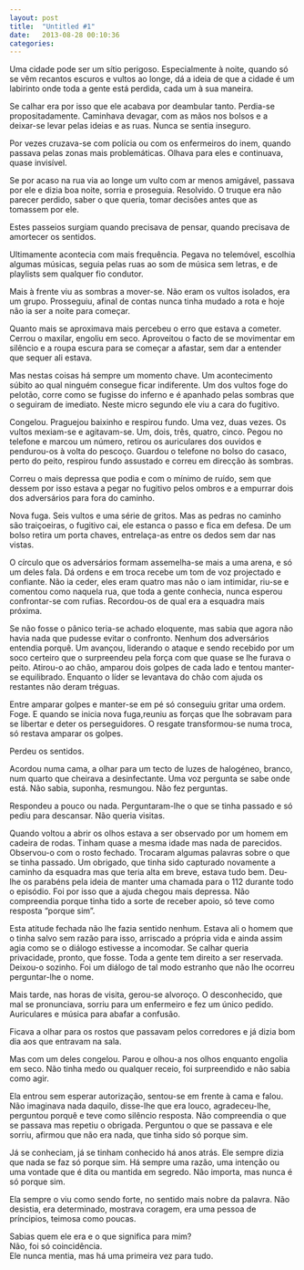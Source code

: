 ```yaml
---
layout: post
title:  "Untitled #1"
date:   2013-08-28 00:10:36
categories: 
---
```


Uma cidade pode ser um sítio perigoso. Especialmente à noite, quando só se vêm recantos escuros e vultos ao longe, dá a ideia de que a cidade é um labirinto onde toda a gente está perdida, cada um à sua maneira.

Se calhar era por isso que ele acabava por deambular tanto. Perdia-se propositadamente. Caminhava devagar, com as mãos nos bolsos e a deixar-se levar pelas ideias e as ruas. Nunca se sentia inseguro.

Por vezes cruzava-se com polícia ou com os enfermeiros do inem, quando passava pelas zonas mais problemáticas. Olhava para eles e continuava, quase invisível.

Se por acaso na rua via ao longe um vulto com ar menos amigável, passava por ele e dizia boa noite, sorria e proseguia. Resolvido. O truque era não parecer perdido, saber o que queria, tomar decisões antes que as tomassem por ele.

Estes passeios surgiam quando precisava de pensar, quando precisava de amortecer os sentidos.

Ultimamente acontecia com mais frequência. Pegava no telemóvel, escolhia algumas músicas, seguia pelas ruas ao som de música sem letras, e de playlists sem qualquer fio condutor.

Mais à frente viu as sombras a mover-se. Não eram os vultos isolados, era um grupo. Prosseguiu, afinal de contas nunca tinha mudado a rota e hoje não ia ser a noite para começar.

Quanto mais se aproximava mais percebeu o erro que estava a cometer. Cerrou o maxilar, engoliu em seco. Aproveitou o facto de se movimentar em silêncio e a roupa escura para se começar a afastar, sem dar a entender que sequer ali estava.

Mas nestas coisas há sempre um momento chave. Um acontecimento súbito ao qual ninguém consegue ficar indiferente. Um dos vultos foge do pelotão, corre como se fugisse do inferno e é apanhado pelas sombras que o seguiram de imediato. Neste micro segundo ele viu a cara do fugitivo.

Congelou. Praguejou baixinho e respirou fundo. Uma vez, duas vezes. Os vultos mexiam-se e agitavam-se. Um, dois, três, quatro, cinco. Pegou no telefone e marcou um número, retirou os auriculares dos ouvidos e pendurou-os à volta do pescoço. Guardou o telefone no bolso do casaco, perto do peito, respirou fundo assustado e correu em direcção às sombras.

Correu o mais depressa que podia e com o mínimo de ruído, sem que dessem por isso estava a pegar no fugitivo pelos ombros e a empurrar dois dos adversários para fora do caminho.

Nova fuga. Seis vultos e uma série de gritos. Mas as pedras no caminho são traiçoeiras, o fugitivo cai, ele estanca o passo e fica em defesa. De um bolso retira um porta chaves, entrelaça-as entre os dedos sem dar nas vistas.

O círculo que os adversários formam assemelha-se mais a uma arena, e só um deles fala. Dá ordens e em troca recebe um tom de voz projectado e confiante. Não ia ceder, eles eram quatro mas não o iam intimidar, riu-se e comentou como naquela rua, que toda a gente conhecia, nunca esperou confrontar-se com rufias. Recordou-os de qual era a esquadra mais próxima.

Se não fosse o pânico teria-se achado eloquente, mas sabia que agora não havia nada que pudesse evitar o confronto. Nenhum dos adversários entendia porquê. Um avançou, liderando o ataque e sendo recebido por um soco certeiro que o surpreendeu pela força com que quase se lhe furava o peito. Atirou-o ao chão, amparou dois golpes de cada lado e tentou manter-se equilibrado. Enquanto o líder se levantava do chão com ajuda os restantes não deram tréguas.

Entre amparar golpes e manter-se em pé só conseguiu gritar uma ordem. Foge. E quando se inicia nova fuga,reuniu as forças que lhe sobravam para se libertar e deter os perseguidores. O resgate transformou-se numa troca, só restava amparar os golpes.

Perdeu os sentidos.

Acordou numa cama, a olhar para um tecto de luzes de halogéneo, branco, num quarto que cheirava a desinfectante. Uma voz pergunta se sabe onde está. Não sabia, suponha, resmungou. Não fez perguntas.

Respondeu a pouco ou nada. Perguntaram-lhe o que se tinha passado e só pediu para descansar. Não queria visitas.

Quando voltou a abrir os olhos estava a ser observado por um homem em cadeira de rodas. Tinham quase a mesma idade mas nada de parecidos. Observou-o com o rosto fechado. Trocaram algumas palavras sobre o que se tinha passado. Um obrigado, que tinha sido capturado novamente a caminho da esquadra mas que teria alta em breve, estava tudo bem. Deu-lhe os parabéns pela ideia de manter uma chamada para o 112 durante todo o episódio. Foi por isso que a ajuda chegou mais depressa. Não compreendia porque tinha tido a sorte de receber apoio, só teve como resposta “porque sim”.

Esta atitude fechada não lhe fazia sentido nenhum. Estava ali o homem que o tinha salvo sem razão para isso, arriscado a própria vida e ainda assim agia como se o diálogo estivesse a incomodar. Se calhar queria privacidade, pronto, que fosse. Toda a gente tem direito a ser reservada. Deixou-o sozinho. Foi um diálogo de tal modo estranho que não lhe ocorreu perguntar-lhe o nome.

Mais tarde, nas horas de visita, gerou-se alvoroço. O desconhecido, que mal se pronunciava, sorriu para um enfermeiro e fez um único pedido. Auriculares e música para abafar a confusão.

Ficava a olhar para os rostos que passavam pelos corredores e já dizia bom dia aos que entravam na sala.

Mas com um deles congelou. Parou e olhou-a nos olhos enquanto engolia em seco. Não tinha medo ou qualquer receio, foi surpreendido e não sabia como agir.

Ela entrou sem esperar autorização, sentou-se em frente à cama e falou. Não imaginava nada daquilo, disse-lhe que era louco, agradeceu-lhe, perguntou porquê e teve como silêncio resposta. Não compreendia o que se passava mas repetiu o obrigada. Perguntou o que se passava e ele sorriu, afirmou que não era nada, que tinha sido só porque sim.

Já se conheciam, já se tinham conhecido há anos atrás. Ele sempre dizia que nada se faz só porque sim. Há sempre uma razão, uma intenção ou uma vontade que é dita ou mantida em segredo. Não importa, mas nunca é só porque sim.

Ela sempre o viu como sendo forte, no sentido mais nobre da palavra. Não desistia, era determinado, mostrava coragem, era uma pessoa de príncipios, teimosa como poucas.

Sabias quem ele era e o que significa para mim?    
Não, foi só coincidência.    
Ele nunca mentia, mas há uma primeira vez para tudo.